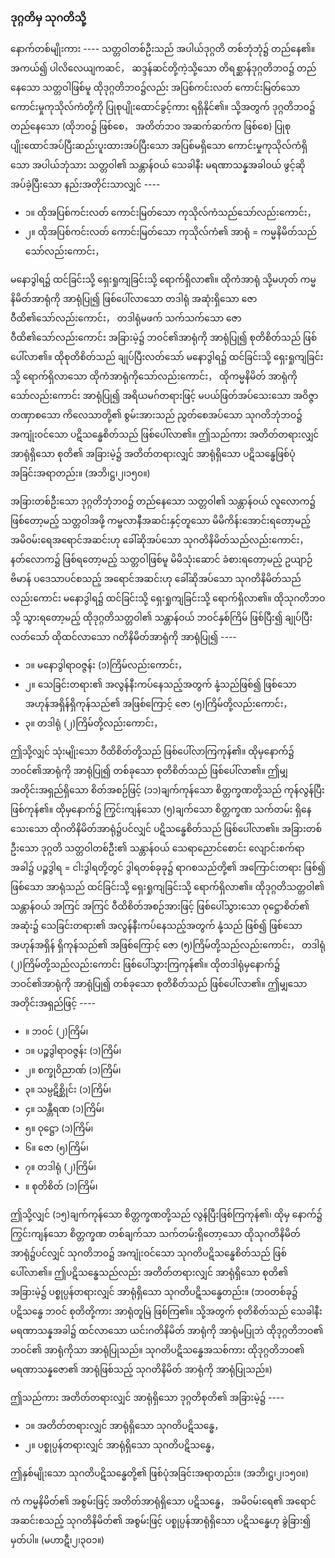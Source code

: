 ### ဒုဂ္ဂတိမှ သုဂတိသို့

နောက်တစ်မျိုးကား ---- သတ္တဝါတစ်ဦးသည် အပါယ်ဒုဂ္ဂတိ တစ်ဘုံဘုံ၌ တည်နေ၏။ 
အကယ်၍ ပါလိလေယျကဆင်， ဆဒ္ဒန်ဆင်တို့ကဲ့သို့သော တိရစ္ဆာန်ဒုဂ္ဂတိဘဝ၌ တည်နေသော သတ္တဝါဖြစ်မူ ထိုဒုဂ္ဂတိဘဝ၌လည်း အပြစ်ကင်းလတ် ကောင်းမြတ်သော ကောင်းမှုကုသိုလ်ကံတို့ကို ပြုစုပျိုးထောင်ခွင့်ကား ရရှိနိုင်၏။ 
သို့အတွက် ဒုဂ္ဂတိဘဝ၌ တည်နေသော (ထိုဘဝ၌ ဖြစ်စေ， အတိတ်ဘဝ အဆက်ဆက်က ဖြစ်စေ) ပြုစုပျိုးထောင်အပ်ပြီးဆည်းပူးထားအပ်ပြီးသော အပြစ်မရှိသော ကောင်းမှုကုသိုလ်ကံရှိသော အပါယ်ဘုံသား သတ္တဝါ၏ သန္တာန်ဝယ် သေခါနီး မရဏာသန္နအခါဝယ် ဖွင့်ဆိုအပ်ခဲ့ပြီးသော နည်းအတိုင်းသာလျှင် ----

- ၁။ ထိုအပြစ်ကင်းလတ် ကောင်းမြတ်သော ကုသိုလ်ကံသည်သော်လည်းကောင်း，
- ၂။ ထိုအပြစ်ကင်းလတ် ကောင်းမြတ်သော ကုသိုလ်ကံ၏ အာရုံ = ကမ္မနိမိတ်သည်သော်လည်းကောင်း，

မနောဒွါရ၌ ထင်ခြင်းသို့ ရှေးရှုကျခြင်းသို့ ရောက်ရှိလာ၏။ 
ထိုကံအာရုံ သို့မဟုတ် ကမ္မနိမိတ်အာရုံကို အာရုံပြု၍ ဖြစ်ပေါ်လာသော တဒါရုံ အဆုံးရှိသော ဇောဝီထိ၏သော်လည်းကောင်း， တဒါရုံမဖက် သက်သက်သော ဇောဝီထိ၏သော်လည်းကောင်း အခြားမဲ့၌ ဘဝင်၏အာရုံကို အာရုံပြု၍ စုတိစိတ်သည် ဖြစ်ပေါ်လာ၏။ 
ထိုစုတိစိတ်သည် ချုပ်ပြီးလတ်သော် မနောဒွါရ၌ ထင်ခြင်းသို့ ရှေးရှုကျခြင်းသို့ ရောက်ရှိလာသော ထိုကံအာရုံကိုသော်လည်းကောင်း， ထိုကမ္မနိမိတ် အာရုံကိုသော်လည်းကောင်း အာရုံပြု၍ အရိယမဂ်တရားဖြင့် မပယ်ဖြတ်အပ်သေးသော အဝိဇ္ဇာ တဏှာစသော ကိလေသာတို့၏ စွမ်းအားသည် ညွတ်စေအပ်သော သုဂတိဘုံဘဝ၌ အကျုံးဝင်သော ပဋိသန္ဓေစိတ်သည် ဖြစ်ပေါ်လာ၏။ 
ဤသည်ကား အတိတ်တရားလျှင် အာရုံရှိသော စုတိ၏ အခြားမဲ့၌ အတိတ်တရားလျှင် အာရုံရှိသော ပဋိသန္ဓေဖြစ်ပုံ အခြင်းအရာတည်း။ (အဘိ၊ဋ္ဌ၊၂၊၁၅၀။)

အခြားတစ်ဦးသော ဒုဂ္ဂတိဘုံဘဝ၌ တည်နေသော သတ္တဝါ၏ သန္တာန်ဝယ် လူလောက၌ ဖြစ်တော့မည့် သတ္တဝါအဖို့ ကမ္ဗလာနီအဆင်းနှင့်တူသော မိမိကိန်းအောင်းရတော့မည့် အမိဝမ်းရေအရောင်အဆင်းဟု ခေါ်ဆိုအပ်သော သုဂတိနိမိတ်သည်လည်းကောင်း， နတ်လောက၌ ဖြစ်ရတော့မည့် သတ္တဝါဖြစ်မူ မိမိသုံးဆောင် ခံစားရတော့မည့် ဥယျာဉ် ဗိမာန် ပဒေသာပင်စသည့် အရောင်အဆင်းဟု ခေါ်ဆိုအပ်သော သုဂတိနိမိတ်သည်လည်းကောင်း မနောဒွါရ၌ ထင်ခြင်းသို့ ရှေးရှုကျခြင်းသို့ ရောက်ရှိလာ၏။ 
ထိုသုဂတိဘဝသို့ သွားရတော့မည့် ထိုဒုဂ္ဂတိသတ္တဝါ၏ သန္တာန်ဝယ် ဘဝင်နှစ်ကြိမ် ဖြစ်ပြီး၍ ချုပ်ပြီးလတ်သော် ထိုထင်လာသော ဂတိနိမိတ်အာရုံကို အာရုံပြု၍ ----

- ၁။ မနောဒွါရာဝဇ္ဇန်း (၁)ကြိမ်လည်းကောင်း，
- ၂။ သေခြင်းတရား၏ အလွန်နီးကပ်နေသည့်အတွက် နုံ့သည်ဖြစ်၍ ဖြစ်သော အဟုန်အရှိန်ရှိကုန်သည်၏ အဖြစ်ကြောင့် ဇော (၅)ကြိမ်တို့လည်းကောင်း，
- ၃။ တဒါရုံ (၂)ကြိမ်တို့လည်းကောင်း，

ဤသို့လျှင် သုံးမျိုးသော ဝီထိစိတ်တို့သည် ဖြစ်ပေါ်လာကြကုန်၏။ 
ထိုမှနောက်၌ ဘဝင်၏အာရုံကို အာရုံပြု၍ တစ်ခုသော စုတိစိတ်သည် ဖြစ်ပေါ်လာ၏။ 
ဤမျှ အတိုင်းအရှည်ရှိသော စိတ်အစဉ်ဖြင့် (၁၁)ချက်ကုန်သော စိတ္တက္ခဏတို့သည် ကုန်လွန်ပြီး ဖြစ်ကုန်၏။ 
ထိုမှနောက်၌ ကြွင်းကျန်သော (၅)ချက်သော စိတ္တက္ခဏ သက်တမ်း ရှိနေသေးသော ထိုဂတိနိမိတ်အာရုံ၌ပင်လျှင် ပဋိသန္ဓေစိတ်သည် ဖြစ်ပေါ်လာ၏။ 
အခြားတစ်ဦးသော ဒုဂ္ဂတိ သတ္တဝါတစ်ဦး၏ သန္တာန်ဝယ် သေရာညောင်စောင်း လျောင်းစက်ရာအခါ၌ ပဉ္စဒွါရ = ငါးဒွါရတို့တွင် ဒွါရတစ်ခုခု၌ ရာဂစသည်တို့၏ အကြောင်းတရား ဖြစ်၍ ဖြစ်သော အာရုံသည် ထင်ခြင်းသို့ ရှေးရှုကျခြင်းသို့ ရောက်ရှိလာ၏။ 
ထိုဒုဂ္ဂတိသတ္တဝါ၏ သန္တာန်ဝယ် အကြင် အကြင် ဝီထိစိတ်အစဉ်အားဖြင့် ဖြစ်ပေါ်သွားသော ဝုဋ္ဌောစိတ်၏ အဆုံး၌ သေခြင်းတရား၏ အလွန်နီးကပ်နေသည့်အတွက် နုံ့သည် ဖြစ်၍ ဖြစ်သော အဟုန်အရှိန် ရှိကုန်သည်၏ အဖြစ်ကြောင့် ဇော (၅)ကြိမ်တို့သည်လည်းကောင်း， တဒါရုံ (၂)ကြိမ်တို့သည်လည်းကောင်း ဖြစ်ပေါ်သွားကြကုန်၏။ 
ထိုတဒါရုံမှနောက်၌ ဘဝင်၏အာရုံကို အာရုံပြု၍ တစ်ခုသော စုတိစိတ်သည် ဖြစ်ပေါ်လာ၏။ 
ဤမျှသော အတိုင်းအရှည်ဖြင့် ----

- ။ ဘဝင် (၂)ကြိမ်၊
- ၁။ ပဉ္စဒွါရာဝဇ္ဇန်း (၁)ကြိမ်၊
- ၂။ စက္ခုဝိညာဏ် (၁)ကြိမ်၊
- ၃။ သမ္ပဋိစ္ဆိုင်း (၁)ကြိမ်၊
- ၄။ သန္တီရဏ (၁)ကြိမ်၊
- ၅။ ဝုဋ္ဌော (၁)ကြိမ်၊
- ၆။ ဇော (၅)ကြိမ်၊
- ၇။ တဒါရုံ (၂)ကြိမ်၊
- ။ စုတိစိတ် (၁)ကြိမ်၊

ဤသို့လျှင် (၁၅)ချက်ကုန်သော စိတ္တက္ခဏတို့သည် လွန်ပြီးဖြစ်ကြကုန်၏၊ ထိုမှ နောက်၌ ကြွင်းကျန်သော စိတ္တက္ခဏ တစ်ချက်သာ သက်တမ်းရှိတော့သော ထိုသုဂတိနိမိတ်အာရုံ၌ပင်လျှင် သုဂတိဘဝ၌ အကျုံးဝင်သော သုဂတိပဋိသန္ဓေစိတ်သည် ဖြစ်ပေါ်လာ၏။ 
ဤပဋိသန္ဓေသည်လည်း အတိတ်တရားလျှင် အာရုံရှိသော စုတိ၏ အခြားမဲ့၌ ပစ္စုပ္ပန်တရားလျှင် အာရုံရှိသော သုဂတိပဋိသန္ဓေတည်း။ 
(ဘဝတစ်ခု၌ ပဋိသန္ဓေ ဘဝင် စုတိတို့ကား အာရုံတူမြဲ ဖြစ်ကြ၏။ သို့အတွက် စုတိစိတ်သည် သေခါနီးမရဏာသန္နအခါ၌ ထင်လာသော ယင်းဂတိနိမိတ် အာရုံကို အာရုံမပြုဘဲ ထိုဒုဂ္ဂတိဘဝ၏ ဘဝင်၏ အာရုံကိုသာ အာရုံပြုသည်။ သုဂတိပဋိသန္ဓေအသစ်ကား ထိုဒုဂ္ဂတိဘဝ၏ မရဏာသန္နဇော၏ အာရုံဖြစ်သည့် သုဂတိနိမိတ် အာရုံကို အာရုံပြုသည်။)

ဤသည်ကား အတိတ်တရားလျှင် အာရုံရှိသော ဒုဂ္ဂတိစုတိ၏ အခြားမဲ့၌ ----

- ၁။ အတိတ်တရားလျှင် အာရုံရှိသော သုဂတိပဋိသန္ဓေ，
- ၂။ ပစ္စုပ္ပန်တရားလျှင် အာရုံရှိသော သုဂတိပဋိသန္ဓေ，

ဤနှစ်မျိုးသော သုဂတိပဋိသန္ဓေတို့၏ ဖြစ်ပုံအခြင်းအရာတည်း။ (အဘိ၊ဋ္ဌ၊၂၊၁၅၀။)

ကံ ကမ္မနိမိတ်၏ အစွမ်းဖြင့် အတိတ်အာရုံရှိသော ပဋိသန္ဓေ， အမိဝမ်းရေ၏ အရောင်အဆင်းစသည့် သုဂတိနိမိတ်၏ အစွမ်းဖြင့် ပစ္စုပ္ပန်အာရုံရှိသော ပဋိသန္ဓေဟု ခွဲခြား၍ မှတ်ပါ။ (မဟာဋီ၊၂၊၃ဝ၁။)